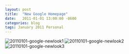 ```yaml
---
layout: post
title:  "New Google Homepage"
date:   2011-01-01 13:00:00 -0600
categories: blog
tags: January 2011 Personal
---
```

![20110101-google-newlook1](https://prdwebappstorage.blob.core.windows.net/pattontech/images/20110101-google-newlook1.png)
![20110101-google-newlook2](https://prdwebappstorage.blob.core.windows.net/pattontech/images/20110101-google-newlook2.png)
![20110101-google-newlook3](https://prdwebappstorage.blob.core.windows.net/pattontech/images/20110101-google-newlook3.png)
